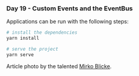 <h3>Day 19 - Custom Events and the EventBus</h3>

Applications can be run with the following steps:

```bash
# install the dependencies
yarn install

# serve the project
yarn serve
```

Article photo by the talented [Mirko Blicke](https://unsplash.com/photos/4uP5c6QIon0).
